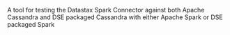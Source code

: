 A tool for testing the Datastax Spark Connector against both Apache
Cassandra and DSE packaged Cassandra with either Apache Spark or DSE 
packaged Spark
